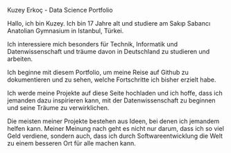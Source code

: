 Kuzey Erkoç - Data Science Portfolio

Hallo, ich bin Kuzey. Ich bin 17 Jahre alt und studiere am Sakıp Sabancı Anatolian Gymnasium in Istanbul, Türkei.

Ich interessiere mich besonders für Technik, Informatik und Datenwissenschaft und träume davon in Deutschland zu studieren und arbeiten.

Ich beginne mit diesem Portfolio, um meine Reise auf Github zu dokumentieren und zu sehen, welche Fortschritte ich bisher erzielt habe.

Ich werde meine Projekte auf diese Seite hochladen und ich hoffe, dass ich jemanden dazu inspirieren kann, mit der Datenwissenschaft zu beginnen und seine Träume zu verwirklichen.

Die meisten meiner Projekte bestehen aus Ideen, bei denen ich jemandem helfen kann. Meiner Meinung nach geht es nicht nur darum, dass ich so viel Geld verdiene, sondern auch, dass ich durch Softwareentwicklung die Welt zu einem besseren Ort für alle machen kann.
